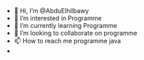 - 👋 Hi, I’m @AbduElhilbawy
- 👀 I’m interested in Programme
- 🌱 I’m currently learning Programme
- 💞️ I’m looking to collaborate on programme
- 📫 How to reach me programme java
- 

<!---
AbduElhilbawy/AbduElhilbawy is a ✨ special ✨ repository because its `README.md` (this file) appears on your GitHub profile.
You can click the Preview link to take a look at your changes.
--->
